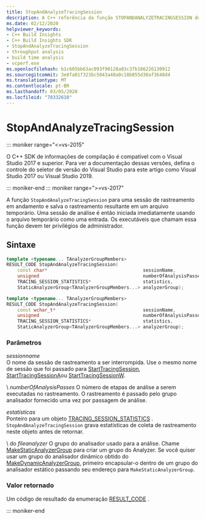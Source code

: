 ```yaml
---
title: StopAndAnalyzeTracingSession
description: A C++ referência da função STOPANDANALYZETRACINGSESSION do SDK do insights do Build.
ms.date: 02/12/2020
helpviewer_keywords:
- C++ Build Insights
- C++ Build Insights SDK
- StopAndAnalyzeTracingSession
- throughput analysis
- build time analysis
- vcperf.exe
ms.openlocfilehash: b1c605bb63ac093f90128a03c37b186226130912
ms.sourcegitcommit: 3e8fa01f323bc5043a48a0c18b855d38af3648d4
ms.translationtype: MT
ms.contentlocale: pt-BR
ms.lasthandoff: 03/05/2020
ms.locfileid: "78332610"
---
```

# <a name="stopandanalyzetracingsession"></a>StopAndAnalyzeTracingSession

::: moniker range="<=vs-2015"

O C++ SDK de informações de compilação é compatível com o Visual Studio 2017 e superior. Para ver a documentação dessas versões, defina o controle do seletor de versão do Visual Studio para este artigo como Visual Studio 2017 ou Visual Studio 2019.

::: moniker-end
::: moniker range=">=vs-2017"

A função `StopAndAnalyzeTracingSession` para uma sessão de rastreamento em andamento e salva o rastreamento resultante em um arquivo temporário. Uma sessão de análise é então iniciada imediatamente usando o arquivo temporário como uma entrada. Os executáveis que chamam essa função devem ter privilégios de administrador.

## <a name="syntax"></a>Sintaxe

```cpp
template <typename... TAnalyzerGroupMembers>
RESULT_CODE StopAndAnalyzeTracingSession(
    const char*                                   sessionName,
    unsigned                                      numberOfAnalysisPasses,
    TRACING_SESSION_STATISTICS*                   statistics,
    StaticAnalyzerGroup<TAnalyzerGroupMembers...> analyzerGroup);

template <typename... TAnalyzerGroupMembers>
RESULT_CODE StopAndAnalyzeTracingSession(
    const wchar_t*                                sessionName,
    unsigned                                      numberOfAnalysisPasses,
    TRACING_SESSION_STATISTICS*                   statistics,
    StaticAnalyzerGroup<TAnalyzerGroupMembers...> analyzerGroup);
```

### <a name="parameters"></a>Parâmetros

*sessionname*\
O nome da sessão de rastreamento a ser interrompida. Use o mesmo nome de sessão que foi passado para [StartTracingSession](start-tracing-session.md), [StartTracingSessionA](start-tracing-session-a.md)ou [StartTracingSessionW](start-tracing-session-w.md).

\ *numberOfAnalysisPasses*
O número de etapas de análise a serem executadas no rastreamento. O rastreamento é passado pelo grupo analisador fornecido uma vez por passagem de análise.

*estatísticas*\
Ponteiro para um objeto [TRACING_SESSION_STATISTICS](../other-types/tracing-session-statistics-struct.md) . `StopAndAnalyzeTracingSession` grava estatísticas de coleta de rastreamento neste objeto antes de retornar.

\ do *fileanalyzer*
O grupo do analisador usado para a análise. Chame [MakeStaticAnalyzerGroup](make-static-analyzer-group.md) para criar um grupo do Analyzer. Se você quiser usar um grupo do analisador dinâmico obtido do [MakeDynamicAnalyzerGroup](make-dynamic-analyzer-group.md), primeiro encapsular-o dentro de um grupo do analisador estático passando seu endereço para `MakeStaticAnalyzerGroup`.

### <a name="return-value"></a>Valor retornado

Um código de resultado da enumeração [RESULT_CODE](../other-types/result-code-enum.md) .

::: moniker-end
